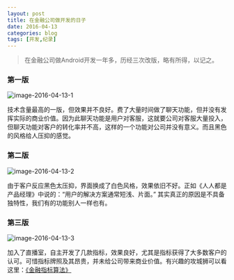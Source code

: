 ```yaml
---
layout: post
title: 在金融公司做开发的日子
date: 2016-04-13
categories: blog
tags: [开发,纪录]
---
```


>在金融公司做Android开发一年多，历经三次改版，略有所得，以记之。

### 第一版

![image-2016-04-13-1](http://7xsv37.com1.z0.glb.clouddn.com/black.png)

技术含量最高的一版，但效果并不良好。费了大量时间做了聊天功能，但并没有发挥实际的商业价值。因为此聊天功能是用户对客服，这就要公司对客服大量投入，但聊天功能对客户的转化率并不高，这样的一个功能对公司并没有意义。而且黑色的风格给人压抑的感觉。

### 第二版

![image-2016-04-13-2](http://7xsv37.com1.z0.glb.clouddn.com/white.png)

由于客户反应黑色太压抑，界面换成了白色风格，效果依旧不好。正如《人人都是产品经理》中说的：“用户的解决方案通常短浅、片面。” 其实真正的原因是不具备独特性，我们有的功能别人一样也有。

### 第三版

![image-2016-04-13-3](http://7xsv37.com1.z0.glb.clouddn.com/current.png)

加入了直播室，自主开发了几款指标，效果良好，尤其是指标获得了大多数客户的认可。可惜指标牌照及其昂贵，并未给公司带来商业价值。有兴趣的攻城狮可以看这里：[《金融指标算法》](http://niujunhao.github.io/blog/2016/04/10/develop-indicators/)
